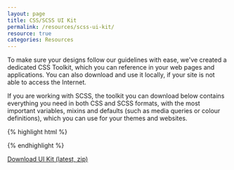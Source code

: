 ```yaml
---
layout: page
title: CSS/SCSS UI Kit
permalink: /resources/scss-ui-kit/
resource: true
categories: Resources
---
```


To make sure your designs follow our guidelines with ease, we've created a dedicated CSS Toolkit, which you can reference in your web pages and applications. You can also download and use it locally, if your site is not able to access the Internet.

If you are working with SCSS, the toolkit you can download below contains everything you need in both CSS and SCSS formats, with the most important variables, mixins and defaults (such as media queries or colour definitions), which you can use for your themes and websites.

{% highlight html %}
<link href="http://cdn.wfp.org/libraries/wfpui/master/pure/pure-min.css" rel="stylesheet">
<!--[if lte IE 8]>
<link href="http://cdn.wfp.org/libraries/wfpui/master/pure/grids-responsive-old-ie-min.css" rel="stylesheet">
<![endif]-->
<!--[if gt IE 8]><!-->
<link href="http://cdn.wfp.org/libraries/wfpui/master/pure/grids-responsive-min.css" rel="stylesheet">
<!--<![endif]-->
<link href="http://cdn.wfp.org/libraries/wfpui/master/wfpui.min.css" rel="stylesheet">
{% endhighlight %}

<div class="preview plain">
  <p>
    <a class="pure-button" href="http://cdn.wfp.org/libraries/wfpui/wfp-ui-kit-master.zip" download>Download UI Kit (latest, zip)</a>
  </p>
</div>